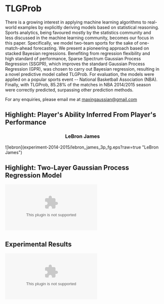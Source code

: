 # TLGProb

There is a growing interest in applying machine learning algorithms to real-world examples by explicitly deriving models based on statistical reasoning. Sports analytics, being favoured mostly by the statistics community and less discussed in the machine learning community, becomes our focus in this paper. Specifically, we model two-team sports for the sake of one-match-ahead forecasting. We present a pioneering approach based on stacked Bayesian regressions. Benefiting from regression flexibility and high standard of performance, Sparse Spectrum Gaussian Process Regression (SSGPR), which improves the standard Gaussian Process Regression (GPR), was chosen to carry out Bayesian regression, resulting in a novel predictive model called TLGProb. For evaluation, the models were applied on a popular sports event -- National Basketball Association (NBA). Finally, with TLGProb, 85.28\% of the matches in NBA 2014/2015 season were correctly predicted, surpassing other prediction methods.

For any enquiries, please email me at maxingaussian@gmail.com

## Highlight: Player's Ability Inferred From Player's Performance
<h3 align="center">
LeBron James
</h3>
![lebron](experiment-2014-2015/lebron_james_3p_fg.eps?raw=true "LeBron James")

## Highlight: Two-Layer Gaussian Process Regression Model
![TLGstructure](experiment-2014-2015/TLGProb.eps?raw=true "TLG structure")


## Experimental Results
![AccuracyVsRejection](experiment-2014-2015/accuracy_vs_rejection.eps "Accuracy vs Rejection")